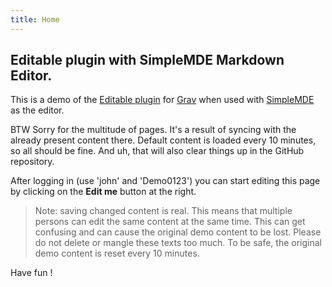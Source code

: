 ```yaml
---
title: Home
---
```


## Editable plugin with SimpleMDE Markdown Editor.

This is a demo of the [Editable plugin](https://github.com/bleutzinn/grav-plugin-editable/blob/master/README.md) for [Grav](http://github.com/getgrav/grav) when used with [SimpleMDE](https://simplemde.com/) as the editor.

BTW Sorry for the multitude of pages. It's a result of syncing with the already present content there. Default content is loaded every 10 minutes, so all should be fine. And uh, that will also clear things up in the GitHub repository.

After logging in (use 'john' and 'Demo0123') you can start editing this page by clicking on the **Edit me** button at the right.

> Note: saving changed content is real. This means that multiple persons can edit the same content at the same time. This can get confusing and can cause the original demo content to be lost. Please do not delete or mangle these texts too much.
> To be safe, the original demo content is reset every 10 minutes.

Have fun !
